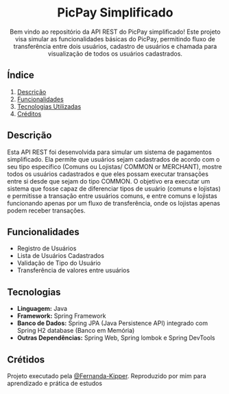 <h1 align="center">PicPay Simplificado</h1>
<p align="center">Bem vindo ao repositório da API REST do PicPay simplificado! Este projeto visa simular as funcionalidades básicas do PicPay, permitindo fluxo de transferência entre dois usuários, cadastro de usuários e chamada para visualização de todos os usuários cadastrados.</p>
<h2>Índice</h2>
<ol>
  <li><a href="#Description">Descrição</a></li>
  <li><a href="#Functions">Funcionalidades</a></li>
  <li><a href="#Tech">Tecnologias Utilizadas</a></li>
  <li><a href="#">Créditos</a></li>
</ol>
<h2 id="Description">Descrição</h2>
<p>Esta API REST foi desenvolvida para simular um sistema de pagamentos simplificado. Ela permite que usuários sejam cadastrados de acordo com o seu tipo específico (Comuns ou Lojistas/ COMMON or MERCHANT), mostre todos os usuários cadastrados e que eles
  possam executar transações entre si desde que sejam do tipo COMMON. O objetivo era executar um sistema que fosse capaz de diferenciar tipos de usuário (comuns e lojistas) e permitisse a transação entre usuários comuns, e entre comuns e lojistas funcionando apenas por um fluxo de transferência, onde os lojistas apenas podem receber
  transações. </p>
<h2 id="Functions">Funcionalidades</h2>
<ul>
  <li>Registro de Usuários</li>
  <li>Lista de Usuários Cadastrados</li>
  <li>Validação de Tipo do Usuário</li>
  <li>Transferência de valores entre usuários</li>
</ul>
<h2 id="Tech">Tecnologias</h2>
<ul>
  <li><strong>Linguagem:</strong> Java</li>
  <li><strong>Framework:</strong> Spring Framework</li>
  <li><strong>Banco de Dados:</strong> Spring JPA (Java Persistence API) integrado com Spring H2 database (Banco em Memória)</li>
  <li><strong>Outras Dependências:</strong> Spring Web, Spring lombok e Spring DevTools</li>
</ul>
<h2>Crétidos</h2>
<p>Projeto executado pela <a href="https://github.com/Fernanda-Kipper">@Fernanda-Kipper</a>. Reproduzido por mim para aprendizado e prática de estudos</p>
 
